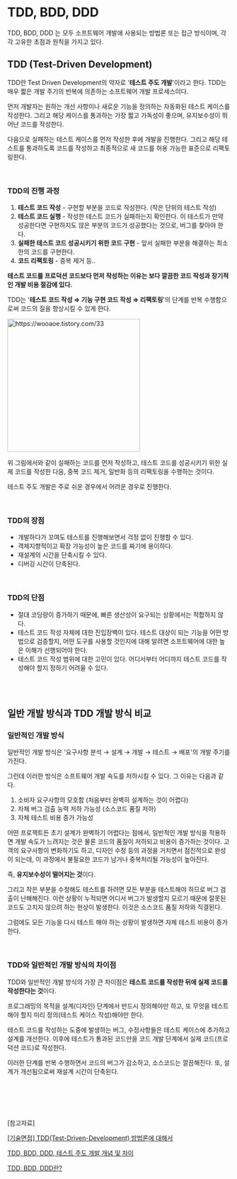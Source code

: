 # TDD, BDD, DDD

TDD, BDD, DDD 는 모두 소프트웨어 개발에 사용되는 방법론 또는 접근 방식이며, 각각 고유한 초점과 원칙을 가지고 있다.

## TDD (Test-Driven Development)

TDD란 Test Driven Development의 약자로 '<b>테스트 주도 개발</b>'이라고 한다. TDD는 매우 짧은 개발 주기의 반복에 의존하는 소프트웨어 개발 프로세스이다.

먼저 개발자는 원하는 개선 사항이나 새로운 기능을 정의하는 자동화된 테스트 케이스를 작성한다. 그리고 해당 케이스를 통과하는 가장 짧고 가독성이 좋으며, 유지보수성이 뛰어난 코드를 작성한다. 

다음으로 실패하는 테스트 케이스를 먼저 작성한 후에 개발을 진행한다. 그리고 해당 테스트를 통과하도록 코드를 작성하고 최종적으로 새 코드를 허용 가능한 표준으로 리팩토링한다.

<br>

### TDD의 진행 과정

1. <b>테스트 코드 작성</b> - 구현할 부분을 코드로 작성한다. (작은 단위의 테스트 작성)
2. <b>테스트 코드 실행</b> - 작성한 테스트 코드가 실패하는지 확인한다. 이 테스트가 만약 성공한다면 구현하지도 않은 부분의 코드가 성공했다는 것으로, 버그를 찾아야 한다.
3. <b>실패한 테스트 코드 성공시키기 위한 코드 구현</b> - 앞서 실패한 부분을 해결하는 최소한의 코드를 구현한다.
4. <b>코드 리팩토링</b> - 중복 제거 등..

<b>테스트 코드를 프로덕션 코드보다 먼저 작성하는 이유는 보다 깔끔한 코드 작성과 장기적인 개발 비용 절감에 있다.</b> 

TDD는 '<b>테스트 코드 작성 ⇒ 기능 구현 코드 작성 ⇒ 리팩토링</b>'의 단계를 반복 수행함으로써 코드의 질을 향상시킬 수 있게 한다.

<img src="https://github.com/cs-study-for6/cs-study/assets/88493727/4223db46-7e3a-41a2-8cad-ea440e59f593" width="300px" alt="https://wooaoe.tistory.com/33">

위 그림에서와 같이 실패하는 코드를 먼저 작성하고, 테스트 코드를 성공시키기 위한 실제 코드를 작성한 다음, 중복 코드 제거, 일반화 등의 리팩토링을 수행하는 것이다.

테스트 주도 개발은 주로 쉬운 경우에서 어려운 경우로 진행한다.

<br>

### TDD의 장점

* 개발하다가 꼬여도 테스트를 진행해보면서 걱정 없이 진행할 수 있다.
* 객체지향적이고 확장 가능성이 높은 코드를 짜기에 용이하다.
* 재설계의 시간을 단축시킬 수 있다.
* 디버깅 시간이 단축된다.

<br>

### TDD의 단점

* 절대 코딩량이 증가하기 때문에, 빠른 생산성이 요구되는 상황에서는 적합하지 않다.
* 테스트 코드 작성 자체에 대한 진입장벽이 있다. 테스트 대상이 되는 기능을 어떤 방법으로 검증할지, 어떤 도구를 사용할 것인지에 대해 알려면 소프트웨어에 대한 높은 이해가 선행되어야 한다.
* 테스트 코드 작성 범위에 대한 고민이 있다. 어디서부터 어디까지 테스트 코드를 작성해야 할지 정하기 어려울 수 있다.

<br><br>

## 일반 개발 방식과 TDD 개발 방식 비교

### 일반적인 개발 방식

일반적인 개발 방식은 '요구사항 분석 → 설계 → 개발 → 테스트 → 배포'의 개발 주기를 가진다.

그런데 이러한 방식은 소프트웨어 개발 속도를 저하시킬 수 있다. 그 이유는 다음과 같다.

1. 소비자 요구사항의 모호함 (처음부터 완벽히 설계하는 것이 어렵다)
2. 자체 버그 검출 능력 저하 가능성 (소스코드 품질 저하)
3. 자체 테스트 비용 증가 가능성

어떤 프로젝트든 초기 설계가 완벽하기 어렵다는 점에서, 일반적인 개발 방식을 적용하면 개발 속도가 느려지는 것은 물론 코드의 품질이 저하되고 비용이 증가하는 것이다. 고객의 요구사항이 변화하기도 하고, 디자인 수정 등의 과정을 거치면서 점진적으로 완성이 되는데, 이 과정에서 불필요한 코드가 남거나 중복처리될 가능성이 높아진다.

즉, <b>유지보수성이 떨어지는 것</b>이다.

그리고 작은 부분을 수정해도 테스트를 하려면 모든 부분을 테스트해야 하므로 버그 검출이 난해해진다. 이런 상황이 누적되면 어디서 버그가 발생할지 모르기 때문에 잘못된 코드도 고치지 않으려 하는 현상이 발생한다. 이것은 소스코드 품질 저하와 직결된다.

그럼에도 모든 기능을 다시 테스트 해야 하는 상황이 발생하면 자체 테스트 비용이 증가한다.

<br>

### TDD와 일반적인 개발 방식의 차이점

TDD와 일반적인 개발 방식의 가장 큰 차이점은 <b>테스트 코드를 작성한 뒤에 실제 코드를 작성한다는 것</b>이다.

프로그래밍의 목적을 설계(디자인) 단계에서 반드시 정의해야만 하고, 또 무엇을 테스트해야 할지 미리 정의(테스트 케이스 작성)해야만 한다.

테스트 코드를 작성하는 도중에 발생하는 버그, 수정사항들은 테스트 케이스에 추가하고 설계를 개선한다. 이후에 테스트가 통과된 코드만을 코드 개발 단계에서 실제 코드(프로덕션 코드)로 작성한다.

이러한 단계를 반복 수행하면서 코드의 버그가 감소하고, 소스코드는 깔끔해진다. 또, 설계가 개선됨으로써 재설계 시간이 단축된다.






<br><br><br><br>

[참고자료]

<a href="https://wooaoe.tistory.com/33">[기술면접] TDD(Test-Driven-Development) 방법론에 대해서</a>

<a href="https://blog.naver.com/rkdudwl/221973507455">TDD, BDD, DDD, 테스트 주도 개발 개념 및 차이</a>

<a href="https://velog.io/@sinclebear/TDD-BDD-DDD%EB%9E%80">TDD, BDD, DDD란?</a>

